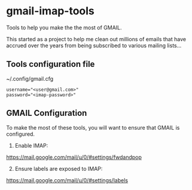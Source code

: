 # gmail-imap-tools

Tools to help you make the the most of GMAIL.

This started as a project to help me clean out millions of emails that have accrued over the years from being subscribed to various mailing lists...


## Tools configuration file

~/.config/gmail.cfg

```
username="<user@gmail.com>"
password="<imap-password>"
```

## GMAIL Configuration

To make the most of these tools, you will want to ensure that GMAIL is configured.

1. Enable IMAP:

https://mail.google.com/mail/u/0/#settings/fwdandpop

2. Ensure labels are exposed to IMAP:

https://mail.google.com/mail/u/0/#settings/labels

